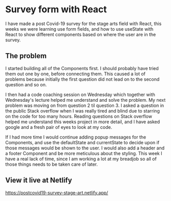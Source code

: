 # Survey form with React
I have made a post Covid-19 survey for the stage arts field with React, this weeks we were learning use form fields, and how to use useState with React to show different components based on where the user are in the survey.
## The problem
I started building all of the Components first. I should probably have tried them out one by one, before connecting them. This caused a lot of problems because initially the first question did not lead on to the second question and so on. 

I then had a code coaching session on Wednesday which together with Wednesday's lecture helped me understand and solve the problem. My next problem was moving on from question 2 til question 3. I asked a question in the public Stack overflow when I was really tired and blind due to starring on the code for too many hours. Reading questions on Stack overflow helped me understand this weeks project in more detail, and I have asked google and a fresh pair of eyes to look at my code.

If I had more time I would continue adding popup messages for the Components, and use the defaultState and currentState to decide upon if those messages would be shown to the user. I would also add a header and a footer Component and be more meticulous about the styling. This week I have a real lack of time, since I am working a lot at my breadjob so all of those things needs to be taken care of later. 
## View it live at Netlify
https://postcovid19-survey-stage-art.netlify.app/

